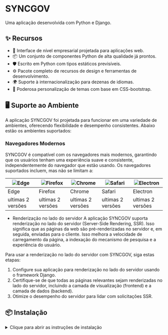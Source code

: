 # SYNCGOV

Uma aplicação desenvolvida com Python e Django.

## ✨ Recursos

- 🌈 Interface de nível empresarial projetada para aplicações web.
- 📦 Um conjunto de componentes Python de alta qualidade já prontos.
- 🛡 Escrito em Python com tipos estáticos previsíveis.
- ⚙️ Pacote completo de recursos de design e ferramentas de desenvolvimento.
- 🌍 Suporte à internacionalização para dezenas de idiomas.
- 🎨 Poderosa personalização de temas com base em CSS-bootstrap.

## 🖥 Suporte ao Ambiente
A aplicação SYNCGOV foi projetada para funcionar em uma variedade de ambientes, oferecendo flexibilidade e desempenho consistentes. Abaixo estão os ambientes suportados:

### Navegadores Modernos

SYNCGOV é compatível com os navegadores mais modernos, garantindo que os usuários tenham uma experiência suave e consistente, independentemente do navegador que estão usando. Os navegadores suportados incluem, mas não se limitam a:

| ![Edge](https://img.shields.io/badge/Edge-0078D7?style=for-the-badge&logo=Microsoft-edge&logoColor=white) | ![Firefox](https://img.shields.io/badge/Firefox-FF7139?style=for-the-badge&logo=Firefox-Browser&logoColor=white) | ![Chrome](https://img.shields.io/badge/Chrome-4285F4?style=for-the-badge&logo=Google-Chrome&logoColor=white) | ![Safari](https://img.shields.io/badge/Safari-FF7139?style=for-the-badge&logo=Safari&logoColor=white) | ![Electron](https://img.shields.io/badge/Electron-47848F?style=for-the-badge&logo=Electron&logoColor=white) |
| --- | --- | --- | --- | --- |
| Edge | Firefox | Chrome | Safari | Electron |
| ultimas  2 versões |  ultimas  2 versões |  ultimas  2 versões  |  ultimas  2 versões  |  ultimas  2 versões  |


- Renderização no lado do servidor
A aplicação SYNCGOV suporta renderização no lado do servidor (Server-Side Rendering, SSR). Isso significa que as páginas da web são pré-renderizadas no servidor e, em seguida, enviadas para o cliente. Isso melhora a velocidade de carregamento da página, a indexação do mecanismo de pesquisa e a experiência do usuário.

Para usar a renderização no lado do servidor com SYNCGOV, siga estas etapas:

1. Configure sua aplicação para renderização no lado do servidor usando o framework Django.
2. Certifique-se de que todas as páginas relevantes sejam renderizadas no lado do servidor, incluindo a camada de visualização (frontend) e a camada de dados (backend).
3. Otimize o desempenho do servidor para lidar com solicitações SSR.

## 📦 Instalação
<details>
<summary>Clique para abrir as instruções de instalação</summary>

```bash
# 1. Clone o Repositório
git clone https://seu-repositorio.git](https://github.com/syncronnet/SYNCGOV.git
cd seu-repositorio

# 2. Configuração do Ambiente Virtual
python -m venv ./env-api

# 3. Ative o Ambiente Virtual
# No Windows:
.\env-api\Scripts\activate
# No macOS e Linux:
source env-api/bin/activate

# 4. Instalação de Dependências
pip install -r requirements.txt

# 5. Configuração do Banco de Dados (MySQL)
# Certifique-se de que o servidor MySQL esteja em execução.
# Crie um banco de dados e configure as credenciais no arquivo settings.py do Django.

# 6. Migrações e Aplicação
python manage.py makemigrations
python manage.py migrate

# 7. Criar Superusuário
python manage.py createsuperuser

# 8. Executar o Servidor
python manage.py runserver 8080

# A aplicação SYNCGOV estará disponível em http://localhost:8080/

# 9. Estrutura do Projeto (Opcional)
tree /F > estrutura_do_projeto.txt




